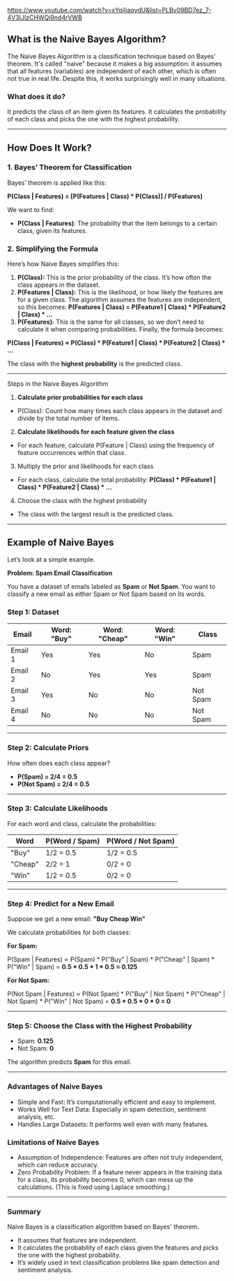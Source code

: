 https://www.youtube.com/watch?v=xYqiIjaqydU&list=PLBv09BD7ez_7-4V3IJIzCHWQj9nd4rVWB

## What is the Naive Bayes Algorithm?
The Naive Bayes Algorithm is a classification technique based on Bayes' theorem. It's called "naive" because it makes a big assumption: it assumes that all features (variables) are independent of each other, which is often not true in real life. Despite this, it works surprisingly well in many situations.

### What does it do?
It predicts the class of an item given its features.
It calculates the probability of each class and picks the one with the highest probability.

---

## How Does It Work?
### 1. Bayes’ Theorem for Classification
Bayes’ theorem is applied like this:

**P(Class | Features) = [P(Features | Class) * P(Class)] / P(Features)**

We want to find:

- **P(Class | Features)**: The probability that the item belongs to a certain class, given its features.
### 2. Simplifying the Formula
Here’s how Naive Bayes simplifies this:

1. **P(Class):** This is the prior probability of the class. It’s how often the class appears in the dataset.
2. **P(Features | Class):** This is the likelihood, or how likely the features are for a given class. The algorithm assumes the features are independent, so this becomes: **P(Features | Class) = P(Feature1 | Class) * P(Feature2 | Class) * ...**
3. **P(Features):** This is the same for all classes, so we don’t need to calculate it when comparing probabilities.
Finally, the formula becomes:

**P(Class | Features) ∝ P(Class) * P(Feature1 | Class) * P(Feature2 | Class) * ...**

The class with the **highest probability** is the predicted class.

---

Steps in the Naive Bayes Algorithm
1. **Calculate prior probabilities for each class**
  - P(Class): Count how many times each class appears in the dataset and divide by the total number of items.
2. **Calculate likelihoods for each feature given the class**
  - For each feature, calculate P(Feature | Class) using the frequency of feature occurrences within that class.
3. Multiply the prior and likelihoods for each class
  - For each class, calculate the total probability:
**P(Class) * P(Feature1 | Class) * P(Feature2 | Class) * ...**
4. Choose the class with the highest probability
  - The class with the largest result is the predicted class.

---

## Example of Naive Bayes
Let’s look at a simple example.

**Problem: Spam Email Classification**

You have a dataset of emails labeled as **Spam** or **Not Spam**. You want to classify a new email as either Spam or Not Spam based on its words.

### Step 1: Dataset

| Email | Word: "Buy" | Word: "Cheap" |  Word: "Win"  | Class |
|-------|-------------|---------------|---------------|-------|
| Email 1 | Yes       | Yes           | No            | Spam
| Email 2 | No        | Yes           | Yes           | Spam
| Email 3 | Yes       | No            | No            | Not Spam
| Email 4 | No        | No            | No            | Not Spam

---

### Step 2: Calculate Priors
How often does each class appear?

- **P(Spam) = 2/4 = 0.5**
- **P(Not Spam) = 2/4 = 0.5**

---
  
### Step 3: Calculate Likelihoods
For each word and class, calculate the probabilities:

| Word       | P(Word / Spam)   | P(Word / Not Spam)       |
|------------|------------------|--------------------------|
| "Buy"      | 1/2 = 0.5        | 1/2 = 0.5       
| "Cheap"    | 2/2 = 1          | 0/2 = 0 
| "Win"      | 1/2 = 0.5        | 0/2 = 0 

---

### Step 4: Predict for a New Email
Suppose we get a new email:
**"Buy Cheap Win"**

We calculate probabilities for both classes:

**For Spam:**

P(Spam | Features) ∝ P(Spam) * P("Buy" | Spam) * P("Cheap" | Spam) * P("Win" | Spam)
= **0.5 * 0.5 * 1 * 0.5 = 0.125**

**For Not Spam:**

P(Not Spam | Features) ∝ P(Not Spam) * P("Buy" | Not Spam) * P("Cheap" | Not Spam) * P("Win" | Not Spam)
= **0.5 * 0.5 * 0 * 0 = 0**

---

### Step 5: Choose the Class with the Highest Probability
- Spam: **0.125**
- Not Spam: **0**
  
The algorithm predicts **Spam** for this email.

---

### Advantages of Naive Bayes
- Simple and Fast: It’s computationally efficient and easy to implement.
- Works Well for Text Data: Especially in spam detection, sentiment analysis, etc.
- Handles Large Datasets: It performs well even with many features.

### Limitations of Naive Bayes
- Assumption of Independence: Features are often not truly independent, which can reduce accuracy.
- Zero Probability Problem: If a feature never appears in the training data for a class, its probability becomes 0, which can mess up the calculations. (This is fixed using Laplace smoothing.)

---

### Summary
Naive Bayes is a classification algorithm based on Bayes' theorem.
- It assumes that features are independent.
- It calculates the probability of each class given the features and picks the one with the highest probability.
- It’s widely used in text classification problems like spam detection and sentiment analysis.
